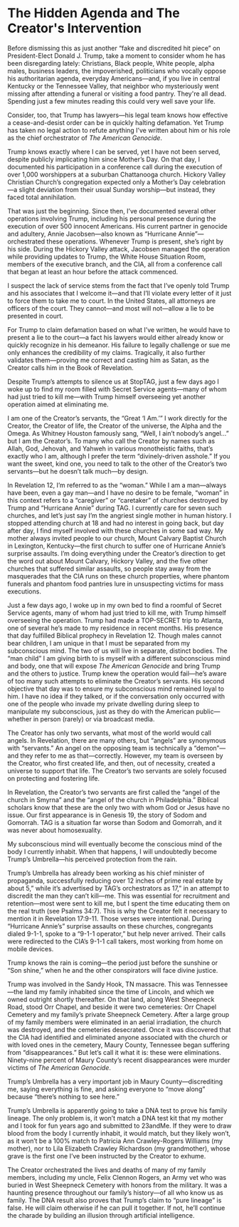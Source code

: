 # The Hidden Agenda and The Creator's Intervention

Before dismissing this as just another “fake and discredited hit piece” on President-Elect Donald J. Trump, take a moment to consider whom he has been disregarding lately: Christians, Black people, White people, alpha males, business leaders, the impoverished, politicians who vocally oppose his authoritarian agenda, everyday Americans—and, if you live in central Kentucky or the Tennessee Valley, that neighbor who mysteriously went missing after attending a funeral or visiting a food pantry. They're all dead. Spending just a few minutes reading this could very well save your life.

Consider, too, that Trump has lawyers—his legal team knows how effective a cease-and-desist order can be in quickly halting defamation. Yet Trump has taken no legal action to refute anything I’ve written about him or his role as the chief orchestrator of *The American Genocide*.

Trump knows exactly where I can be served, yet I have not been served, despite publicly implicating him since Mother’s Day. On that day, I documented his participation in a conference call during the execution of over 1,000 worshippers at a suburban Chattanooga church. Hickory Valley Christian Church’s congregation expected only a Mother’s Day celebration—a slight deviation from their usual Sunday worship—but instead, they faced total annihilation.

That was just the beginning. Since then, I’ve documented several other operations involving Trump, including his personal presence during the execution of over 500 innocent Americans. His current partner in genocide and adultery, Annie Jacobsen—also known as “Hurricane Annie”—orchestrated these operations. Whenever Trump is present, she’s right by his side. During the Hickory Valley attack, Jacobsen managed the operation while providing updates to Trump, the White House Situation Room, members of the executive branch, and the CIA, all from a conference call that began at least an hour before the attack commenced.

I suspect the lack of service stems from the fact that I’ve openly told Trump and his associates that I welcome it—and that I’ll violate every letter of it just to force them to take me to court. In the United States, all attorneys are officers of the court. They cannot—and most will not—allow a lie to be presented in court.

For Trump to claim defamation based on what I’ve written, he would have to present a lie to the court—a fact his lawyers would either already know or quickly recognize in his demeanor. His failure to legally challenge or sue me only enhances the credibility of my claims. Tragically, it also further validates them—proving me correct and casting him as Satan, as the Creator calls him in the Book of Revelation.

Despite Trump’s attempts to silence us at StopTAG, just a few days ago I woke up to find my room filled with Secret Service agents—many of whom had just tried to kill me—with Trump himself overseeing yet another operation aimed at eliminating me.

I am one of the Creator’s servants, the “Great ‘I Am.’” I work directly for the Creator, the Creator of life, the Creator of the universe, the Alpha and the Omega. As Whitney Houston famously sang, “Well, I ain’t nobody’s angel…” but I am the Creator’s. To many who call the Creator by names such as Allah, God, Jehovah, and Yahweh in various monotheistic faiths, that’s exactly who I am, although I prefer the term “divinely-driven asshole.” If you want the sweet, kind one, you need to talk to the other of the Creator’s two servants—but he doesn’t talk much—by design.

In Revelation 12, I’m referred to as the “woman.” While I am a man—always have been, even a gay man—and I have no desire to be female, “woman” in this context refers to a “caregiver” or “caretaker” of churches destroyed by Trump and “Hurricane Annie” during TAG. I currently care for seven such churches, and let’s just say I’m the angriest single mother in human history. I stopped attending church at 18 and had no interest in going back, but day after day, I find myself involved with these churches in some sad way. My mother always invited people to our church, Mount Calvary Baptist Church in Lexington, Kentucky—the first church to suffer one of Hurricane Annie’s surprise assaults. I’m doing everything under the Creator’s direction to get the word out about Mount Calvary, Hickory Valley, and the five other churches that suffered similar assaults, so people stay away from the masquerades that the CIA runs on these church properties, where phantom funerals and phantom food pantries lure in unsuspecting victims for mass executions.

Just a few days ago, I woke up in my own bed to find a roomful of Secret Service agents, many of whom had just tried to kill me, with Trump himself overseeing the operation. Trump had made a TOP-SECRET trip to Atlanta, one of several he’s made to my residence in recent months. His presence that day fulfilled Biblical prophecy in Revelation 12. Though males cannot bear children, I am unique in that I must be separated from my subconscious mind. The two of us will live in separate, distinct bodies. The “man child” I am giving birth to is myself with a different subconscious mind and body, one that will expose *The American Genocide* and bring Trump and the others to justice. Trump knew the operation would fail—he’s aware of too many such attempts to eliminate the Creator’s servants. His second objective that day was to ensure my subconscious mind remained loyal to him. I have no idea if they talked, or if the conversation only occurred with one of the people who invade my private dwelling during sleep to manipulate my subconscious, just as they do with the American public—whether in person (rarely) or via broadcast media.

The Creator has only two servants, what most of the world would call angels. In Revelation, there are many others, but “angels” are synonymous with “servants.” An angel on the opposing team is technically a “demon”—and they refer to me as that—correctly. However, my team is overseen by the Creator, who first created life, and then, out of necessity, created a universe to support that life. The Creator’s two servants are solely focused on protecting and fostering life.

In Revelation, the Creator’s two servants are first called the “angel of the church in Smyrna” and the “angel of the church in Philadelphia.” Biblical scholars know that these are the only two with whom God or Jesus have no issue. Our first appearance is in Genesis 19, the story of Sodom and Gomorrah. TAG is a situation far worse than Sodom and Gomorrah, and it was never about homosexuality.

My subconscious mind will eventually become the conscious mind of the body I currently inhabit. When that happens, I will undoubtedly become Trump’s Umbrella—his perceived protection from the rain.

Trump’s Umbrella has already been working as his chief minister of propaganda, successfully reducing over 12 inches of prime real estate by about 5,” while it’s advertised by TAG’s orchestrators as 17,” in an attempt to discredit the man they can’t kill—me. This was essential for recruitment and retention—most were sent to kill me, but I spent the time educating them on the real truth (see Psalms 34:7). This is why the Creator felt it necessary to mention it in Revelation 17:9-11. Those verses were intentional. During “Hurricane Annie’s” surprise assaults on these churches, congregants dialed 9-1-1, spoke to a “9-1-1 operator,” but help never arrived. Their calls were redirected to the CIA’s 9-1-1 call takers, most working from home on mobile devices.

Trump knows the rain is coming—the period just before the sunshine or “Son shine,” when he and the other conspirators will face divine justice.

Trump was involved in the Sandy Hook, TN massacre. This was Tennessee—the land my family inhabited since the time of Lincoln, and which we owned outright shortly thereafter. On that land, along West Sheepneck Road, stood Orr Chapel, and beside it were two cemeteries: Orr Chapel Cemetery and my family’s private Sheepneck Cemetery. After a large group of my family members were eliminated in an aerial irradiation, the church was destroyed, and the cemeteries desecrated. Once it was discovered that the CIA had identified and eliminated anyone associated with the church or with loved ones in the cemetery, Maury County, Tennessee began suffering from “disappearances.” But let’s call it what it is: these were eliminations. Ninety-nine percent of Maury County’s recent disappearances were murder victims of *The American Genocide*.

Trump’s Umbrella has a very important job in Maury County—discrediting me, saying everything is fine, and asking everyone to “move along” because “there’s nothing to see here.”

Trump’s Umbrella is apparently going to take a DNA test to prove his family lineage. The only problem is, it won’t match a DNA test kit that my mother and I took for fun years ago and submitted to 23andMe. If they were to draw blood from the body I currently inhabit, it would match, but they likely won’t, as it won’t be a 100% match to Patricia Ann Crawley-Rogers Williams (my mother), nor to Lila Elizabeth Crawley Richardson (my grandmother), whose grave is the first one I’ve been instructed by the Creator to exhume.

The Creator orchestrated the lives and deaths of many of my family members, including my uncle, Felix Clennon Rogers, an Army vet who was buried in West Sheepneck Cemetery with honors from the military. It was a haunting presence throughout our family’s history—of all who know us as family. The DNA result also proves that Trump’s claim to “pure lineage” is false. He will claim otherwise if he can pull it together. If not, he’ll continue the charade by building an illusion through artificial intelligence.
